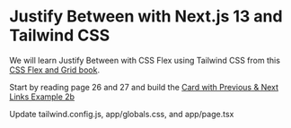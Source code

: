 # Justify Between with Next.js 13 and Tailwind CSS

We will learn Justify Between with CSS Flex using Tailwind CSS from this [CSS Flex and Grid book](https://shrutibalasa.gumroad.com/l/css-flex-and-grid).

Start by reading page 26 and 27 and build the [Card with Previous & Next Links Example 2b](https://play.tailwindcss.com/44fDGbZuMT?size=570x650)

Update tailwind.config.js, app/globals.css, and app/page.tsx